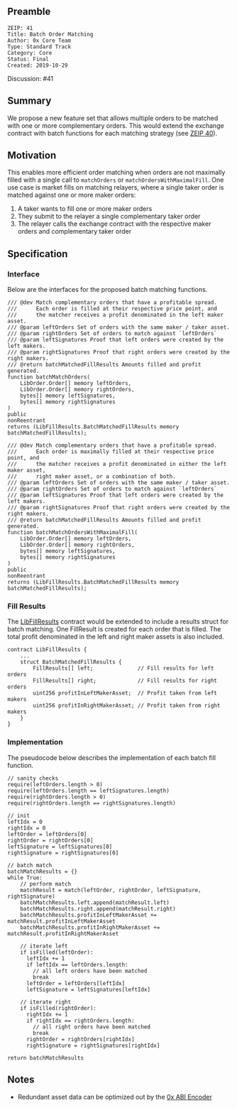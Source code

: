 ## Preamble

```
ZEIP: 41
Title: Batch Order Matching
Author: 0x Core Team
Type: Standard Track
Category: Core
Status: Final
Created: 2019-10-29
```

Discussion: #41

## Summary

We propose a new feature set that allows multiple orders to be matched with one or more complementary orders. This would extend the exchange contract with batch functions for each matching strategy (see [ZEIP 40](https://github.com/0xProject/ZEIPs/issues/40)).

## Motivation

This enables more efficient order matching when orders are not maximally filled with a single call to `matchOrders` or `matchOrdersWithMaximalFill`. One use case is market fills on matching relayers, where a single taker order is matched against one or more maker orders:

1. A taker wants to fill one or more maker orders
2. They submit to the relayer a single complementary taker order
3. The relayer calls the exchange contract with the respective maker orders and complementary taker order

## Specification

### Interface

Below are the interfaces for the proposed batch matching functions.

```
/// @dev Match complementary orders that have a profitable spread.
///      Each order is filled at their respective price point, and
///      the matcher receives a profit denominated in the left maker asset.
/// @param leftOrders Set of orders with the same maker / taker asset.
/// @param rightOrders Set of orders to match against `leftOrders`
/// @param leftSignatures Proof that left orders were created by the left makers.
/// @param rightSignatures Proof that right orders were created by the right makers.
/// @return batchMatchedFillResults Amounts filled and profit generated.
function batchMatchOrders(
    LibOrder.Order[] memory leftOrders,
    LibOrder.Order[] memory rightOrders,
    bytes[] memory leftSignatures,
    bytes[] memory rightSignatures
)
public
nonReentrant
returns (LibFillResults.BatchMatchedFillResults memory batchMatchedFillResults);

/// @dev Match complementary orders that have a profitable spread.
///      Each order is maximally filled at their respective price point, and
///      the matcher receives a profit denominated in either the left maker asset,
///      right maker asset, or a combination of both.
/// @param leftOrders Set of orders with the same maker / taker asset.
/// @param rightOrders Set of orders to match against `leftOrders`
/// @param leftSignatures Proof that left orders were created by the left makers.
/// @param rightSignatures Proof that right orders were created by the right makers.
/// @return batchMatchedFillResults Amounts filled and profit generated.
function batchMatchOrdersWithMaximalFill(
    LibOrder.Order[] memory leftOrders,
    LibOrder.Order[] memory rightOrders,
    bytes[] memory leftSignatures,
    bytes[] memory rightSignatures
)
public
nonReentrant
returns (LibFillResults.BatchMatchedFillResults memory batchMatchedFillResults);
```

### Fill Results

The [LibFillResults](https://github.com/0xProject/0x-monorepo/blob/development/contracts/exchange-libs/contracts/src/LibFillResults.sol) contract would be extended to include a results struct for batch matching. One FillResult is created for each order that is filled. The total profit denominated in the left and right maker assets is also included.

```
contract LibFillResults {
    ...
    struct BatchMatchedFillResults {
        FillResults[] left;              // Fill results for left orders
        FillResults[] right;             // Fill results for right orders
        uint256 profitInLeftMakerAsset;  // Profit taken from left makers
        uint256 profitInRightMakerAsset; // Profit taken from right makers
    }
}
```

### Implementation

The pseudocode below describes the implementation of each batch fill function.

```
// sanity checks
require(leftOrders.length > 0)
require(leftOrders.length == leftSignatures.length)
require(rightOrders.length > 0)
require(rightOrders.length == rightSignatures.length)

// init
leftIdx = 0
rightIdx = 0
leftOrder = leftOrders[0]
rightOrder = rightOrders[0]
leftSignature = leftSignatures[0]
rightSignature = rightSignatures[0]

// batch match
batchMatchResults = {}
while True:
    // perform match
    matchResult = match(leftOrder, rightOrder, leftSignature, rightSignature)
    batchMatchResults.left.append(matchResult.left)
    batchMatchResults.right.append(matchResult.right)
    batchMatchResults.profitInLeftMakerAsset += matchResult.profitInLeftMakerAsset
    batchMatchResults.profitInRightMakerAsset += matchResult.profitInRightMakerAsset

    // iterate left
    if isFilled(leftOrder):
      leftIdx += 1
      if leftIdx == leftOrders.length:
        // all left orders have been matched
        break
      leftOrder = leftOrders[leftIdx]
      leftSignature = leftSignatures[leftIdx]

    // iterate right
    if isFilled(rightOrder):
      rightIdx += 1
      if rightIdx == rightOrders.length:
        // all right orders have been matched
        break
      rightOrder = rightOrders[rightIdx]
      rightSignature = rightSignatures[rightIdx]

return batchMatchResults
```

## Notes

- Redundant asset data can be optimized out by the [0x ABI Encoder](https://github.com/0xProject/0x-monorepo/tree/development/packages/utils/src/abi_encoder)
